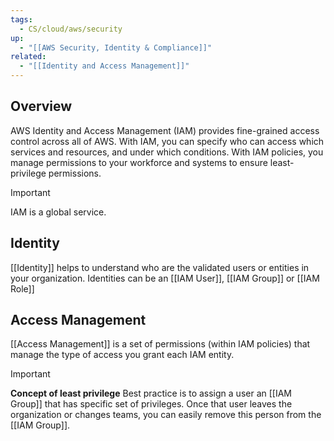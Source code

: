 ```yaml
---
tags:
  - CS/cloud/aws/security
up:
  - "[[AWS Security, Identity & Compliance]]"
related:
  - "[[Identity and Access Management]]"
---
```

## Overview

AWS Identity and Access Management (IAM) provides fine-grained access control across all of AWS. With IAM, you can specify who can access which services and resources, and under which conditions. With IAM policies, you manage permissions to your workforce and systems to ensure least-privilege permissions.

>[!Important]
>IAM is a global service.

## Identity
[[Identity]] helps to understand who are the validated users or entities in your organization. Identities can be an [[IAM User]], [[IAM Group]] or [[IAM Role]]

## Access Management
[[Access Management]]  is a set of permissions (within IAM policies) that manage the type of access you grant each IAM entity. 

>[!important]
>**Concept of least privilege** 
Best practice is to assign a user an [[IAM Group]] that has specific set of privileges. Once that user leaves the organization or changes teams, you can easily remove this person from the [[IAM Group]].

